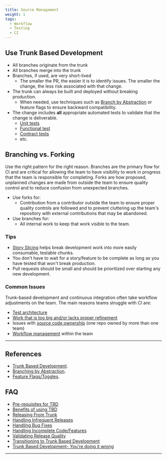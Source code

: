 ```yaml
---
title: Source Management
weight: 1
tags:
  - Workflow
  - Testing
  - CI
---
```


## Use Trunk Based Development

- All branches originate from the trunk
- All branches merge into the trunk
- Branches, if used, are very short-lived
  - The smaller the PR, the easier it is to identify issues. The smaller the change, the less risk associated with that change.
- The trunk can always be built and deployed without breaking production.
  - When needed, use techniques such as [Branch by Abstraction](https://www.branchbyabstraction.com/) or feature flags to ensure backward compatibility.
- The change includes __all__ appropriate automated tests to validate that the change is deliverable.
  - [Unit tests](/docs/testing/unit)
  - [Functional test](/docs/testing/functional)
  - [Contract tests](/docs/testing/contract)
  - etc.
  
## Branching vs. Forking

Use the right pattern for the right reason. Branches are the primary flow for CI
  and are critical for allowing the team to have visibility to work in progress that the team is responsible for completing. Forks
  are how proposed, unplanned changes are made from outside the team to ensure quality control and to reduce confusion from
  unexpected branches.

- Use forks for:
  - Contribution from a contributor outside the team to ensure proper quality controls are followed and to prevent
      cluttering up the team's repository with external contributions that may be abandoned.
- Use branches for:
  - All internal work to keep that work visible to the team.

### Tips

- [Story Slicing](/docs/work-decomposition/story-slicing) helps break
  development work into more easily consumable, testable chunks.
- You don't have to wait for a story/feature to be complete as long as you have tested
  that won't break production.
- Pull requests should be small and should be prioritized over starting any new development.

### Common Issues

Trunk-based development and continuous integration often take workflow adjustments on the team.
The main reasons teams struggle with CI are:

- [Test architecture](/docs/testing)
- [Work that is too big and/or lacks proper refinement](/docs/work-decomposition/work-breakdown)
- Issues with [source code ownership](/docs/workflow-management/source-ownership) (one repo owned by more than one team)
- [Workflow management](/docs/workflow-management/) within the team

---

## References

- [Trunk Based Development](https://trunkbaseddevelopment.com/).
- [Branching by Abstraction](https://www.branchbyabstraction.com/).
- [Feature Flags/Toggles](https://martinfowler.com/articles/feature-toggles.html).

## FAQ

- [Pre-requisites for TBD](https://trunkbaseddevelopment.com/deciding-factors/)
- [Benefits of using TBD](https://trunkbaseddevelopment.com/5-min-overview/)
- [Releasing From Trunk](https://trunkbaseddevelopment.com/release-from-trunk/)
- [Handling Infrequent Releases](https://trunkbaseddevelopment.com/youre-doing-it-wrong/#cherry-pick-of-bug-fixes-from-release-branches-to-the-trunk)
- [Handling Bug Fixes](https://trunkbaseddevelopment.com/branch-for-release/#fix-production-bugs-on-trunk)
- [Handling Incomplete Code/Features](https://trunkbaseddevelopment.com/feature-flags/)
- [Validating Release Quality](https://trunkbaseddevelopment.com/continuous-integration/#ci-services-bots-verifying-human-actions)
- [Transitioning to Trunk Based Development](https://medium.com/super-dispatch/the-transition-to-trunk-based-development-c131fd3ae361)
- [Trunk Based Development- You're doing it wrong](https://trunkbaseddevelopment.com/youre-doing-it-wrong/)

---
